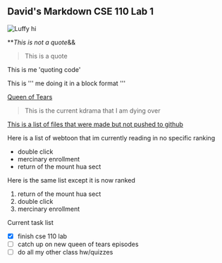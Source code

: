 ## David's Markdown CSE 110 Lab 1

![Luffy hi](https://ih1.redbubble.net/image.4430665649.5073/raf,360x360,075,t,fafafa:ca443f4786.jpg)

**_This is not a quote_&&
> This is a quote

This is me 'quoting code'

This is
'''
me doing
it in a
block format
'''

[Queen of Tears](https://mydramalist.com/725367-untitled-park-ji-eun-project)
> This is the current kdrama that I am dying over

[This is a list of files that were made but not pushed to github](/.gitignore)

Here is a list of webtoon that im currently reading in no specific ranking
- double click
- mercinary enrollment
- return of the mount hua sect

Here is the same list except it is now ranked
1. return of the mount hua sect
2. double click
3. mercinary enrollment

Current task list
- [x] finish cse 110 lab
- [ ] catch up on new queen of tears episodes
- [ ] do all my other class hw/quizzes
